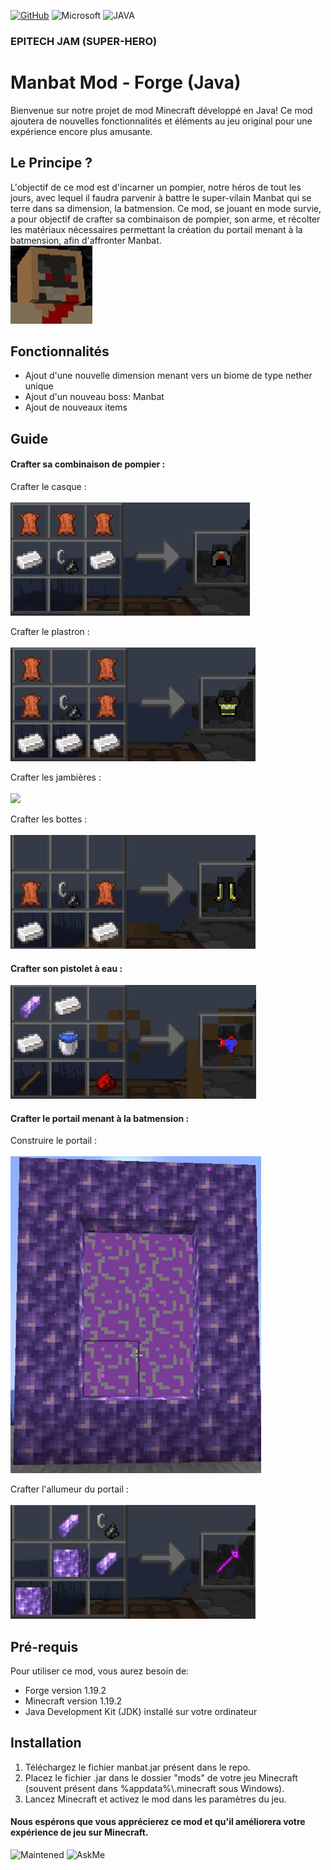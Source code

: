 [![GitHub](https://img.shields.io/badge/GitHub-100000?style=for-the-badge&logo=github&logoColor=white)](https://github.com)  	![Microsoft](https://img.shields.io/badge/Microsoft-666666?style=for-the-badge&logo=microsoft&logoColor=white) ![JAVA](https://img.shields.io/badge/Java-ED8B00?style=for-the-badge&logo=openjdk&logoColor=white)

### EPITECH JAM (SUPER-HERO)

# Manbat Mod - Forge (Java)

Bienvenue sur notre projet de mod Minecraft développé en Java! Ce mod ajoutera de nouvelles fonctionnalités et éléments au jeu original pour une expérience encore plus amusante.

## Le Principe ?

L'objectif de ce mod est d'incarner un pompier, notre héros de tout les jours, avec lequel il faudra parvenir à battre le super-vilain Manbat qui se terre dans sa dimension, la batmension.
Ce mod, se jouant en mode survie, a pour objectif de crafter sa combinaison de pompier, son arme, et récolter les matériaux nécessaires permettant la création du portail menant à la batmension, afin d'affronter Manbat.
</br>
<img src="https://github.com/Morvince/JAM_MANBAT/blob/main/images/ManbatHead.png">

## Fonctionnalités

- Ajout d'une nouvelle dimension menant vers un biome de type nether unique
- Ajout d'un nouveau boss: Manbat
- Ajout de nouveaux items

## Guide

#### Crafter sa combinaison de pompier :

  Crafter le casque :
</br>
</br>
<img src="https://github.com/Morvince/JAM_MANBAT/blob/main/images/craft_casque.png">
    
  Crafter le plastron :
</br>
</br> 
<img src="https://github.com/Morvince/JAM_MANBAT/blob/main/images/craft_plastron.png">

  Crafter les jambières :
</br>
</br>
<img src="https://github.com/Morvince/JAM_MANBAT/blob/main/images/craft_jambières.png">

  Crafter les bottes :
</br>
</br>
<img src="https://github.com/Morvince/JAM_MANBAT/blob/main/images/craft_bottes.png">

#### Crafter son pistolet à eau :
<img src="https://github.com/Morvince/JAM_MANBAT/blob/main/images/craft_pistolet.png">

#### Crafter le portail menant à la batmension :

  Construire le portail :
</br>
</br>
<img src="https://github.com/Morvince/JAM_MANBAT/blob/main/images/construction_portail.png">
    
  Crafter l'allumeur du portail :
</br>
</br>
<img src="https://github.com/Morvince/JAM_MANBAT/blob/main/images/craft_allumeur.png" width=392>

## Pré-requis

Pour utiliser ce mod, vous aurez besoin de:

- Forge version 1.19.2
- Minecraft version 1.19.2
- Java Development Kit (JDK) installé sur votre ordinateur

## Installation

1. Téléchargez le fichier manbat.jar présent dans le repo.
2. Placez le fichier .jar dans le dossier "mods" de votre jeu Minecraft (souvent présent dans %appdata%\\.minecraft sous Windows).
3. Lancez Minecraft et activez le mod dans les paramètres du jeu.

#### Nous espérons que vous apprécierez ce mod et qu'il améliorera votre expérience de jeu sur Minecraft.

![Maintened](https://img.shields.io/badge/Maintained%3F-yes-green.svg) ![AskMe](https://img.shields.io/badge/Ask%20me-anything-1abc9c.svg)

